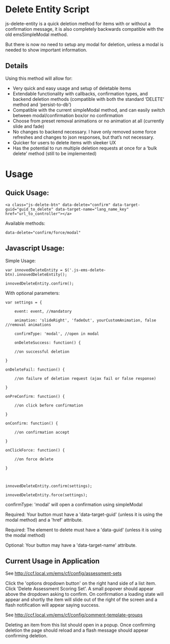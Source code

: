 
# Delete Entity Script

js-delete-entity is a quick deletion method for items with or without a confirmation message, it is also completely backwards compatible with the old emsSimpleModal method.

But there is now no need to setup any modal for deletion, unless a modal is needed to show important information.

## Details

Using this method will allow for:

 - Very quick and easy usage and setup of deletable items
 - Extendable functionality with callbacks, confirmation types, and
   backend deletion methods (compatible with both the standard ‘DELETE’
   method and ‘persist-to-db')
 - Compatible with the current simpleModal method, and can easily switch
   between modal/confirmation box/or no confirmation
 - Choose from preset removal animations or no animation at all
   (currently slide and fade)
 - No changes to backend necessary. I have only removed some force
   refreshes and changes to json responses, but that’s not necessary.
 - Quicker for users to delete items with sleeker UX
 - Has the potential to run multiple deletion requests at once for a
   ‘bulk delete’ method (still to be implemented)
  

# Usage

## Quick Usage:

    <a class="js-delete-btn" data-delete="confirm" data-target-guid="guid_to_delete" data-target-name="lang_name_key" href="url_to_controller"></a>

Available methods: 

    data-delete="confirm/force/modal"

  

## Javascript Usage:


Simple Usage:

    var innovedDeleteEntity = $('.js-ems-delete-btn).innovedDeleteEntity();
    
    innovedDeleteEntity.confirm();

  

With optional parameters:

  

    var settings = {
    
	    event: event, //mandatory
	    
	    animation: 'slideRight', 'fadeOut', yourCustomAnimation, false //removal animations
	    
	    confirmType: 'modal', //open in modal
	    
	    onDeleteSuccess: function() {
	    
	    //on successful deletion
    
    }
    
    onDeleteFail: function() {
    
	    //on failure of deletion request (ajax fail or false response)
    
    }
    
    onPreConfirm: function() {
    
	    //on click before confirmation
    
    }
    
    onConfirm: function() {
    
	    //on confirmation accept
    
    }
    
    onClickForce: function() {
    
	    //on force delete
    
    }
    
      
    
    innovedDeleteEntity.confirm(settings);
    
    innovedDeleteEntity.force(settings);

  

confirmType: 'modal' will open a confirmation using simpleModal

  

Required: Your button must have a 'data-target-guid' (unless it is using the modal method) and a 'href' attribute.

Required: The element to delete must have a 'data-guid' (unless it is using the modal method)

Optional: Your button may have a 'data-target-name' attribute.

## Current Usage in Application

See http://ccf.local.vm/ems/cf/config/assessment-sets

Click the 'options dropdown button' on the right hand side of a list item. Click 'Delete Assessment Scoring Set'. A small popover should appear above the dropdown asking to confirm. On confirmation a loading state will appear and shortly the item will slide out of the right of the screen and a flash notification will appear saying success.

See http://ccf.local.vm/ems/cf/config/comment-template-groups

Deleting an item from this list should open in a popup. Once confirming deletion the page should reload and a flash message should appear confirming deletion.

